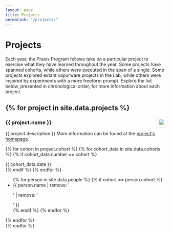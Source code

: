 ```yaml
---
layout: page
title: Projects
permalink: "/projects/"
---
```

<h1>Projects</h1>
Each year, the Praxis Program fellows take on a particular project to exercise what they have learned throughout the year. Some projects have spanned cohorts, while others were executed in the span of a single. Some projects explored extant vaporware projects in the Lab, while others were inspired by experiments with a more freeform prompt. Explore the list below, presented in chronological order, for more information about each project.

{% for project in site.data.projects %}
---
<img src="{{ project.image_path }}" style="max-width:350px; float: right; margin-left:15px;
-webkit-border-radius: 0.3em;
-moz-border-radius: 0.3em;
-ms-border-radius: 0.3em;
-o-border-radius: 0.3em;
border-radius: 0.3em;
-webkit-box-shadow: rgba(0,0,0,0.15) 0 1px 4px;
-moz-box-shadow: rgba(0,0,0,0.15) 0 1px 4px;
box-shadow: rgba(0,0,0,0.15) 0 1px 4px;
-webkit-box-sizing: border-box;
-moz-box-sizing: border-box;
box-sizing: border-box;
border: #fff 0.5em solid;">

<h3> {{ project.name }} </h3>

{{ project.description }} More information can be found at the <a href="{{ project.url }}">project's homepage</a>.
<div style="clear:both;"/>

{% for cohort in project.cohort %}
{% for cohort_data in site.data.cohorts %}
{% if cohort_data.number == cohort %}
<div class="cohort-list" style="float: left;">
        <div id="cohort-date">{{ cohort_data.date }}</div>
    {% endif %}
  {% endfor %}
  <ul style="float: left">
    {% for person in site.data.people %}
      {% if cohort == person.cohort %}
        <li>{{ person.name | remove: '<p>' | remove: '</p>' }}</li>
      {% endif %}
      {% endfor %}
  </ul>
  </div>
  {% endfor %}

  <div style="clear:both;"></div>
{% endfor %}

